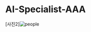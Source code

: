 # AI-Specialist-AAA

[사진2]![people](https://github.com/user-attachments/assets/570f024e-80bd-4456-b823-0a34d43e71a4)
